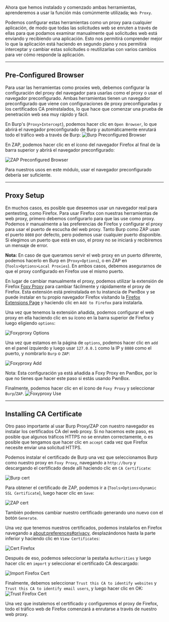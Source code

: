 Ahora que hemos instalado y comenzado ambas herramientas, aprenderemos a usar la función más comúnmente utilizada; `Web Proxy`.

Podemos configurar estas herramientas como un proxy para cualquier aplicación, de modo que todas las solicitudes web se enruten a través de ellas para que podamos examinar manualmente qué solicitudes web está enviando y recibiendo una aplicación. Esto nos permitirá comprender mejor lo que la aplicación está haciendo en segundo plano y nos permitirá interceptar y cambiar estas solicitudes o reutilizarlas con varios cambios para ver cómo responde la aplicación.

---

## Pre-Configured Browser

Para usar las herramientas como proxies web, debemos configurar la configuración del proxy del navegador para usarlas como el proxy o usar el navegador preconfigurado. Ambas herramientas tienen un navegador preconfigurado que viene con configuraciones de proxy preconfiguradas y los certificados CA preinstalados, lo que hace que comenzar una prueba de penetración web sea muy rápido y fácil.

En Burp's (`Proxy>Intercept`), podemos hacer clic en `Open Browser`, lo que abrirá el navegador preconfigurado de Burp y automáticamente enrutará todo el tráfico web a través de Burp: ![Burp Preconfigured Browser](https://academy.hackthebox.com/storage/modules/110/burp_preconfigured_browser.jpg)

En ZAP, podemos hacer clic en el ícono del navegador Firefox al final de la barra superior y abrirá el navegador preconfigurado:

![ZAP Preconfigured Browser](https://academy.hackthebox.com/storage/modules/110/zap_preconfigured_browser.jpg)

Para nuestros usos en este módulo, usar el navegador preconfigurado debería ser suficiente.

---

## Proxy Setup

En muchos casos, es posible que deseemos usar un navegador real para pentesting, como Firefox. Para usar Firefox con nuestras herramientas de web proxy, primero debemos configurarlo para que las use como proxy. Podemos ir manualmente a las preferencias de Firefox y configurar el proxy para usar el puerto de escucha del web proxy. Tanto Burp como ZAP usan el puerto `8080` por defecto, pero podemos usar cualquier puerto disponible. Si elegimos un puerto que está en uso, el proxy no se iniciará y recibiremos un mensaje de error.

**Nota:** En caso de que queramos servir el web proxy en un puerto diferente, podemos hacerlo en Burp en (`Proxy>Options`), o en ZAP en (`Tools>Options>Local Proxies`). En ambos casos, debemos asegurarnos de que el proxy configurado en Firefox use el mismo puerto.

En lugar de cambiar manualmente el proxy, podemos utilizar la extensión de Firefox [Foxy Proxy](https://addons.mozilla.org/en-US/firefox/addon/foxyproxy-standard/) para cambiar fácilmente y rápidamente el proxy de Firefox. Esta extensión está preinstalada en tu instancia de PwnBox y se puede instalar en tu propio navegador Firefox visitando la [Firefox Extensions Page](https://addons.mozilla.org/en-US/firefox/addon/foxyproxy-standard/) y haciendo clic en `Add to Firefox` para instalarla.

Una vez que tenemos la extensión añadida, podemos configurar el web proxy en ella haciendo clic en su ícono en la barra superior de Firefox y luego eligiendo `options`:

![Foxyproxy Options](https://academy.hackthebox.com/storage/modules/110/foxyproxy_options.jpg)

Una vez que estamos en la página de `options`, podemos hacer clic en `add` en el panel izquierdo y luego usar `127.0.0.1` como la IP y `8080` como el puerto, y nombrarlo `Burp` o `ZAP`:

![Foxyproxy Add](https://academy.hackthebox.com/storage/modules/110/foxyproxy_add.jpg)

Nota: Esta configuración ya está añadida a Foxy Proxy en PwnBox, por lo que no tienes que hacer este paso si estás usando PwnBox.

Finalmente, podemos hacer clic en el ícono de `Foxy Proxy` y seleccionar `Burp`/`ZAP`. ![Foxyproxy Use](https://academy.hackthebox.com/storage/modules/110/foxyproxy_use.jpg)

---

## Installing CA Certificate

Otro paso importante al usar Burp Proxy/ZAP con nuestro navegador es instalar los certificados CA del web proxy. Si no hacemos este paso, es posible que algunos tráficos HTTPS no se enruten correctamente, o es posible que tengamos que hacer clic en `accept` cada vez que Firefox necesite enviar una solicitud HTTPS.

Podemos instalar el certificado de Burp una vez que seleccionamos Burp como nuestro proxy en `Foxy Proxy`, navegando a `http://burp` y descargando el certificado desde allí haciendo clic en `CA Certificate`:

![Burp cert](https://academy.hackthebox.com/storage/modules/110/burp_cert.jpg)

Para obtener el certificado de ZAP, podemos ir a (`Tools>Options>Dynamic SSL Certificate`), luego hacer clic en `Save`:

![ZAP cert](https://academy.hackthebox.com/storage/modules/110/zap_cert.jpg)

También podemos cambiar nuestro certificado generando uno nuevo con el botón `Generate`.

Una vez que tenemos nuestros certificados, podemos instalarlos en Firefox navegando a [about:preferences#privacy](about:preferences#privacy), desplazándonos hasta la parte inferior y haciendo clic en `View Certificates`:

![Cert Firefox](https://academy.hackthebox.com/storage/modules/110/firefox_cert.jpg)

Después de eso, podemos seleccionar la pestaña `Authorities` y luego hacer clic en `import` y seleccionar el certificado CA descargado:

![Import Firefox Cert](https://academy.hackthebox.com/storage/modules/110/firefox_import_cert.jpg)

Finalmente, debemos seleccionar `Trust this CA to identify websites` y `Trust this CA to identify email users`, y luego hacer clic en OK: ![Trust Firefox Cert](https://academy.hackthebox.com/storage/modules/110/firefox_trust_cert.jpg)

Una vez que instalemos el certificado y configuremos el proxy de Firefox, todo el tráfico web de Firefox comenzará a enrutarse a través de nuestro web proxy.
